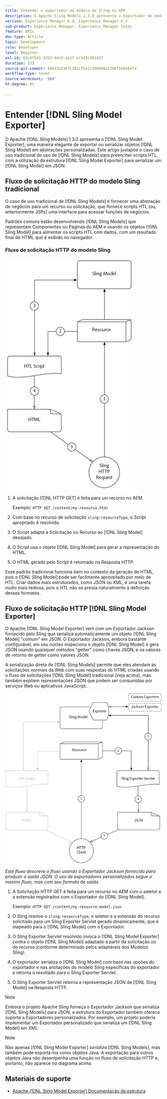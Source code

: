 ```yaml
---
title: Entender o exportador de modelo do Sling no AEM
description: O Apache Sling Models 1.3.0 apresenta o Exportador de modelos Sling, uma maneira elegante de exportar ou serializar objetos do Modelo Sling em abstrações personalizadas. Este artigo justapõe o caso de uso tradicional de usar Modelos Sling para preencher scripts HTL, com a utilização da estrutura do Exportador de modelo Sling para serializar um Modelo Sling em JSON.
version: Experience Manager 6.4, Experience Manager 6.5
sub-product: Experience Manager, Experience Manager Sites
feature: APIs
doc-type: Article
topic: Development
role: Developer
level: Beginner
exl-id: 03cdf5d1-3253-44c9-ae1f-ec5d3c562427
duration: 133
source-git-commit: 48433a5367c281cf5a1c106b08a1306f1b0e8ef4
workflow-type: tm+mt
source-wordcount: '568'
ht-degree: 0%

---
```


# Entender [!DNL Sling Model Exporter]

O Apache [!DNL Sling Models] 1.3.0 apresenta o [!DNL Sling Model Exporter], uma maneira elegante de exportar ou serializar objetos [!DNL Sling Model] em abstrações personalizadas. Este artigo justapõe o caso de uso tradicional do uso de [!DNL Sling Models] para preencher scripts HTL, com a utilização da estrutura [!DNL Sling Model Exporter] para serializar um [!DNL Sling Model] em JSON.

## Fluxo de solicitação HTTP do modelo Sling tradicional

O caso de uso tradicional de [!DNL Sling Models] é fornecer uma abstração de negócios para um recurso ou solicitação, que fornece scripts HTL (ou, anteriormente JSPs) uma interface para acessar funções de negócios.

Padrões comuns estão desenvolvendo [!DNL Sling Models] que representam Componentes ou Páginas do AEM e usando os objetos [!DNL Sling Model] para alimentar os scripts HTL com dados, com um resultado final de HTML que é exibido no navegador.

### Fluxo de solicitação HTTP do modelo Sling

![Fluxo De Solicitação De Modelo Do Sling](./assets/understand-sling-model-exporter/sling-model-request-flow.png)

1. A solicitação [!DNL HTTP GET] é feita para um recurso no AEM.

   Exemplo: `HTTP GET /content/my-resource.html`

1. Com base no recurso de solicitação `sling:resourceType`, o Script apropriado é resolvido.

1. O Script adapta a Solicitação ou Recurso ao [!DNL Sling Model] desejado.

1. O Script usa o objeto [!DNL Sling Model] para gerar a representação do HTML.

1. O HTML gerado pelo Script é retornado na Resposta HTTP.

Esse padrão tradicional funciona bem no contexto da geração de HTML, pois o [!DNL Sling Model] pode ser facilmente aproveitado por meio de HTL. Criar dados mais estruturados, como JSON ou XML, é uma tarefa muito mais tediosa, pois o HTL não se presta naturalmente à definição desses formatos.

## Fluxo de solicitação HTTP [!DNL Sling Model Exporter]

O Apache [!DNL Sling Model Exporter] vem com um Exportador Jackson fornecido pelo Sling que serializa automaticamente um objeto [!DNL Sling Model] &quot;comum&quot; em JSON. O Exportador Jackson, embora bastante configurável, em seu núcleo inspeciona o objeto [!DNL Sling Model] e gera JSON usando quaisquer métodos &quot;getter&quot; como chaves JSON, e os valores de retorno de getter como valores JSON.

A serialização direta de [!DNL Sling Models] permite que eles atendam às solicitações normais da Web com suas respostas do HTML criadas usando o fluxo de solicitações [!DNL Sling Model] tradicional (veja acima), mas também expõem representações JSON que podem ser consumidas por serviços Web ou aplicativos JavaScript.

![Fluxo de solicitação HTTP do exportador do modelo do Sling](./assets/understand-sling-model-exporter/sling-model-exporter-request-flow.png)

*Este fluxo descreve o fluxo usando o Exportador Jackson fornecido para produzir a saída JSON. O uso de exportadores personalizados segue o mesmo fluxo, mas com seu formato de saída.*

1. A Solicitação HTTP GET é feita para um recurso no AEM com o seletor e a extensão registrados com o Exportador do [!DNL Sling Model].

   Exemplo: `HTTP GET /content/my-resource.model.json`

1. O Sling resolve o `sling:resourceType`, o seletor e a extensão do recurso solicitado para um Sling Exporter Servlet gerado dinamicamente, que é mapeado para o [!DNL Sling Model] com o Exportador.
1. O Sling Exporter Servlet resolvido invoca o [!DNL Sling Model Exporter] contra o objeto [!DNL Sling Model] adaptado a partir da solicitação ou do recurso (conforme determinado pelos adaptáveis dos Modelos Sling).
1. O exportador serializa o [!DNL Sling Model] com base nas opções do exportador e nas anotações do modelo Sling específicas do exportador e retorna o resultado para o Sling Exporter Servlet.
1. O Sling Exporter Servlet retorna a representação JSON de [!DNL Sling Model] na Resposta HTTP.

>[!NOTE]
>
>Embora o projeto Apache Sling forneça o Exportador Jackson que serializa [!DNL Sling Models] para JSON, a estrutura do Exportador também oferece suporte a Exportadores personalizados. Por exemplo, um projeto poderia implementar um Exportador personalizado que serializa um [!DNL Sling Model] em XML.

>[!NOTE]
>
>Não apenas [!DNL Sling Model Exporter] *serializa* [!DNL Sling Models], mas também pode exportá-los como objetos Java. A exportação para outros objetos Java não desempenha uma função no fluxo de solicitação HTTP e, portanto, não aparece no diagrama acima.

## Materiais de suporte

* [Apache [!DNL Sling Model Exporter] Documentação da estrutura](https://sling.apache.org/documentation/bundles/models.html#exporter-framework-since-130)
